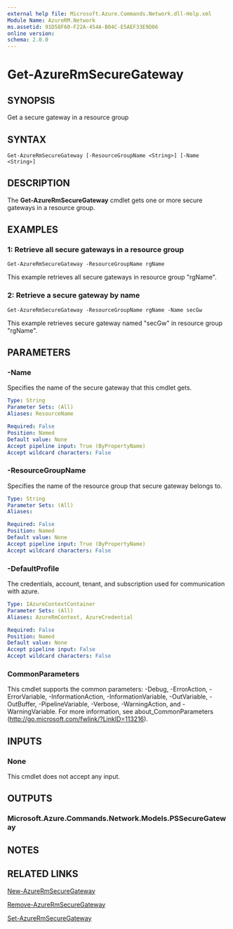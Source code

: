 ```yaml
---
external help file: Microsoft.Azure.Commands.Network.dll-Help.xml
Module Name: AzureRM.Network
ms.assetid: 91D58F60-F22A-454A-B04C-E5AEF33E9D06
online version:
schema: 2.0.0
---
```


# Get-AzureRmSecureGateway

## SYNOPSIS
Get a secure gateway in a resource group

## SYNTAX

```
Get-AzureRmSecureGateway [-ResourceGroupName <String>] [-Name <String>]
```

## DESCRIPTION
The **Get-AzureRmSecureGateway** cmdlet gets one or more secure gateways in a resource group.

## EXAMPLES

### 1:  Retrieve all secure gateways in a resource group
```
Get-AzureRmSecureGateway -ResourceGroupName rgName
```

This example retrieves all secure gateways in resource group "rgName".

### 2:  Retrieve a secure gateway by name
```
Get-AzureRmSecureGateway -ResourceGroupName rgName -Name secGw
```

This example retrieves secure gateway named "secGw" in resource group "rgName".

## PARAMETERS

### -Name
Specifies the name of the secure gateway that this cmdlet gets.

```yaml
Type: String
Parameter Sets: (All)
Aliases: ResourceName

Required: False
Position: Named
Default value: None
Accept pipeline input: True (ByPropertyName)
Accept wildcard characters: False
```

### -ResourceGroupName
Specifies the name of the resource group that secure gateway belongs to.

```yaml
Type: String
Parameter Sets: (All)
Aliases: 

Required: False
Position: Named
Default value: None
Accept pipeline input: True (ByPropertyName)
Accept wildcard characters: False
```

### -DefaultProfile
The credentials, account, tenant, and subscription used for communication with azure.

```yaml
Type: IAzureContextContainer
Parameter Sets: (All)
Aliases: AzureRmContext, AzureCredential

Required: False
Position: Named
Default value: None
Accept pipeline input: False
Accept wildcard characters: False
```

### CommonParameters
This cmdlet supports the common parameters: -Debug, -ErrorAction, -ErrorVariable, -InformationAction, -InformationVariable, -OutVariable, -OutBuffer, -PipelineVariable, -Verbose, -WarningAction, and -WarningVariable. For more information, see about_CommonParameters (http://go.microsoft.com/fwlink/?LinkID=113216).

## INPUTS

### None
This cmdlet does not accept any input.

## OUTPUTS

### Microsoft.Azure.Commands.Network.Models.PSSecureGateway

## NOTES

## RELATED LINKS

[New-AzureRmSecureGateway](./New-AzureRmSecureGateway.md)

[Remove-AzureRmSecureGateway](./Remove-AzureRmSecureGateway.md)

[Set-AzureRmSecureGateway](./Set-AzureRmSecureGateway.md)

